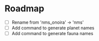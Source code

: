 # Roadmap

- [ ] Rename from 'nms_onoira' -> 'nms'
- [ ] Add command to generate planet names
- [ ] Add command to generate fauna names
